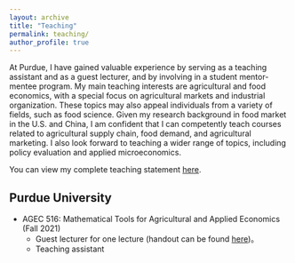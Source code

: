 ```yaml
---
layout: archive
title: "Teaching"
permalink: teaching/
author_profile: true
---
```


At Purdue, I have gained valuable experience by serving as a teaching assistant and as a guest lecturer, and by involving in a student mentor-mentee program. My main teaching interests are agricultural and food economics, with a special focus on agricultural markets and industrial organization. These topics may also appeal individuals from a variety of fields, such as food science. Given my research background in food market in the U.S. and China, I am confident that I can competently teach courses related to agricultural supply chain, food demand, and agricultural marketing. I also look forward to teaching a wider range of topics, including policy evaluation and applied microeconomics.

You can view my complete teaching statement [here](/files/AGEC516_Handout4_2021.pdf).

## Purdue University
* AGEC 516: Mathematical Tools for Agricultural and Applied Economics (Fall 2021)
  - Guest lecturer for one lecture (handout can be found [here](/files/AGEC516_Handout4_2021.pdf))。
  - Teaching assistant
